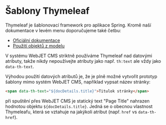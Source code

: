 # Šablony Thymeleaf

Thymeleaf je šablonovací framework pro aplikace Spring. Kromě naší dokumentace v levém menu doporučujeme také četbu:
- [Oficiální dokumentace](https://www.thymeleaf.org/doc/tutorials/3.0/usingthymeleaf.html)
- [Použití objektů z modelu](https://www.baeldung.com/thymeleaf-in-spring-mvc#model)

V systému WebJET CMS striktně používáme Thymeleaf nad datovými atributy, takže nikdy nepoužívejte atributy jako např. `th:text` ale vždy jako `data-th-text`.

Výhodou použití datových atributů je, že je plně možné vytvořit prototyp šablony mimo systém WebJET CMS, například vypsat název stránky:

```html
<span data-th-text="${docDetails.title}">Titulok stránky</span>
```

při spuštění přes WebJET CMS je statický text "Page Title" nahrazen hodnotou objektu `${docDetails.title}`. Jedná se o obecnou vlastnost Thymeleafu, která se vztahuje na jakýkoli atribut (např. `href` vs `data-th-href`).
